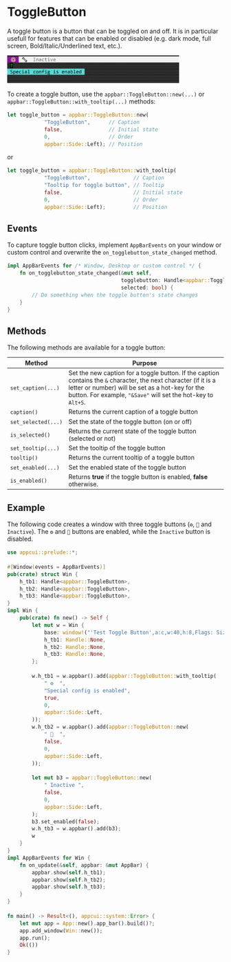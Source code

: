 # ToggleButton

A toggle button is a button that can be toggled on and off. It is in particular usefull for features that can be enabled or disabled (e.g. dark mode, full screen, Bold/Italic/Underlined text, etc.).

<img src="img/togglebutton.png" width=400/>

To create a toggle button, use the `appbar::ToggleButton::new(...)` or `appbar::ToggleButton::with_tooltip(...)` methods:

```rs
let toggle_button = appbar::ToggleButton::new(
            "ToggleButton",      // Caption
            false,               // Initial state
            0,                   // Order
            appbar::Side::Left); // Position
```
or

```rs
let toggle_button = appbar::ToggleButton::with_tooltip(
            "ToggleButton",              // Caption
            "Tooltip for toggle button", // Tooltip
            false,                       // Initial state
            0,                           // Order
            appbar::Side::Left);         // Position
```

## Events

To capture toggle button clicks, implement `AppBarEvents` on your window or custom control and overwrite the `on_togglebutton_state_changed` method.

```rs
impl AppBarEvents for /* Window, Desktop or custom control */ {
    fn on_togglebutton_state_changed(&mut self, 
                                     togglebutton: Handle<appbar::ToggleButton>, 
                                     selected: bool) {
        // Do something when the toggle button's state changes
    }
}
```

## Methods

The following methods are available for a toggle button:

| Method              | Purpose                                                                                                                                                                                                                               |
| ------------------- | ------------------------------------------------------------------------------------------------------------------------------------------------------------------------------------------------------------------------------------- |
| `set_caption(...)`  | Set the new caption for a toggle button. If the caption contains the `&` character, the next character (if it is a letter or number) will be set as a hot-key for the button. For example, `"&Save"` will set the hot-key to `Alt+S`. |
| `caption()`         | Returns the current caption of a toggle button                                                                                                                                                                                        |
| `set_selected(...)` | Set the state of the toggle button (on or off)                                                                                                                                                                                        |
| `is_selected()`     | Returns the current state of the toggle button (selected or not)                                                                                                                                                                      |
| `set_tooltip(...)`  | Set the tooltip of the toggle button                                                                                                                                                                                                  |
| `tooltip()`         | Returns the current tooltip of a toggle button                                                                                                                                                                                        |
| `set_enabled(...)`  | Set the enabled state of the toggle button                                                                                                                                                                                            |
| `is_enabled()`      | Returns **true** if the toggle button is enabled, **false** otherwise.                                                                                                                                                                |

## Example

The following code creates a window with three toggle buttons (`⚙`, `🔧` and `Inactive`). The `⚙` and `🔧` buttons are enabled, while the `Inactive` button is disabled.

```rs
use appcui::prelude::*;

#[Window(events = AppBarEvents)]
pub(crate) struct Win {
    h_tb1: Handle<appbar::ToggleButton>,
    h_tb2: Handle<appbar::ToggleButton>,
    h_tb3: Handle<appbar::ToggleButton>,
}
impl Win {
    pub(crate) fn new() -> Self {
        let mut w = Win {
            base: window!("'Test Toggle Button',a:c,w:40,h:8,Flags: Sizeable"),
            h_tb1: Handle::None,
            h_tb2: Handle::None,
            h_tb3: Handle::None,
        };

        w.h_tb1 = w.appbar().add(appbar::ToggleButton::with_tooltip(
            " ⚙  ",
            "Special config is enabled",
            true,
            0,
            appbar::Side::Left,
        ));
        w.h_tb2 = w.appbar().add(appbar::ToggleButton::new(
            " 🔧  ",
            false,
            0,
            appbar::Side::Left,
        ));

        let mut b3 = appbar::ToggleButton::new(
            " Inactive ",
            false,
            0,
            appbar::Side::Left,
        );
        b3.set_enabled(false);
        w.h_tb3 = w.appbar().add(b3);
        w
    }
}
impl AppBarEvents for Win {
    fn on_update(&self, appbar: &mut AppBar) {
        appbar.show(self.h_tb1);
        appbar.show(self.h_tb2);
        appbar.show(self.h_tb3);
    }
}

fn main() -> Result<(), appcui::system::Error> {
    let mut app = App::new().app_bar().build()?;
    app.add_window(Win::new());
    app.run();
    Ok(())
}
```